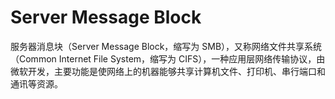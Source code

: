 # Server Message Block

服务器消息块（Server Message Block，缩写为 SMB），又称网络文件共享系统（Common Internet File System，缩写为 CIFS），一种应用层网络传输协议，由微软开发，主要功能是使网络上的机器能够共享计算机文件、打印机、串行端口和通讯等资源。
